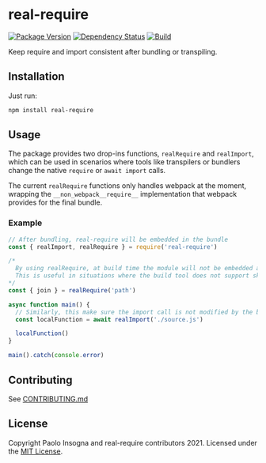 # real-require

[![Package Version](https://img.shields.io/npm/v/real-require.svg)](https://npm.im/real-require)
[![Dependency Status](https://img.shields.io/librariesio/release/npm/real-require)](https://libraries.io/npm/real-require)
[![Build](https://github.com/pinojs/real-require/workflows/CI/badge.svg)](https://github.com/pinojs/real-require/actions?query=workflow%3ACI)

Keep require and import consistent after bundling or transpiling.

## Installation

Just run:

```bash
npm install real-require
```

## Usage

The package provides two drop-ins functions, `realRequire` and `realImport`, which can be used in scenarios where tools like transpilers or bundlers change the native `require` or `await import` calls.

The current `realRequire` functions only handles webpack at the moment, wrapping the `__non_webpack__require__` implementation that webpack provides for the final bundle.

### Example

```js
// After bundling, real-require will be embedded in the bundle
const { realImport, realRequire } = require('real-require')

/*
  By using realRequire, at build time the module will not be embedded and at runtime it will try to load path from the local filesytem.
  This is useful in situations where the build tool does not support skipping modules to embed.
*/
const { join } = realRequire('path')

async function main() {
  // Similarly, this make sure the import call is not modified by the build tools
  const localFunction = await realImport('./source.js')

  localFunction()
}

main().catch(console.error)
```

## Contributing

See [CONTRIBUTING.md](./CONTRIBUTING.md)

## License

Copyright Paolo Insogna and real-require contributors 2021. Licensed under the [MIT License](http://www.apache.org/licenses/MIT).

